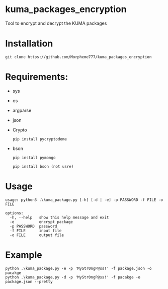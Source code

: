 # kuma_packages_encryption
Tool to encrypt and decrypt the KUMA packages

# Installation
`git clone https://github.com/Morpheme777/kuma_packages_encryption`

# Requirements:
- sys
- os
- argparse
- json
- Crypto

  `pip install pycryptodome`
- bson

  `pip install pymongo`

  `pip install bson (not usre)`

# Usage
```
usage: python3 .\kuma_package.py [-h] [-d | -e] -p PASSWORD -f FILE -o FILE

options:
  -h, --help   show this help message and exit
  -e           encrypt package
  -p PASSWORD  password
  -f FILE      input file
  -o FILE      output file
```

# Example
```
python .\kuma_package.py -e -p 'MyStr0ngP@ss!' -f package.json -o pacakge
python .\kuma_package.py -d -p 'MyStr0ngP@ss!' -f pacakge -o package.json --pretty
```
